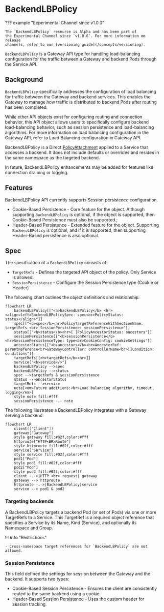 # BackendLBPolicy

??? example "Experimental Channel since v1.0.0"

    The `BackendLBPolicy` resource is Alpha and has been part of
    the Experimental Channel since `v1.0.0`. For more information on release
    channels, refer to our [versioning guide](/concepts/versioning).

`BackendLBPolicy` is a Gateway API type for handling load-balancing configuration
for the traffic between a Gateway and backend Pods through the Service API.

## Background

`BackendLBPolicy` specifically addresses the configuration of load balancing for traffic between the Gateway and backend services. This enables the Gateway to manage how traffic is distributed to backend Pods after routing has been completed.

While other API objects exist for configuring routing and connection behavior, this API object allows users to specifically configure backend load-balancing behavior, such as session persistence and load-balancing algorithms. 
For more information on load balancing configuration in the Gateway API, refer to Load Balancing configuration in Gateway API.

BackendLBPolicy is a Direct [PolicyAttachment](https://gateway-api.sigs.k8s.io/reference/policy-attachment/)
applied to a Service that accesses a backend. It does not include defaults or overrides and resides in the same namespace as the targeted backend.

In future, BackendLBPolicy enhancements may be added for features like connection draining or logging.

## Features

BackendLBPolicy API currently supports Session persistence configuration.

- Cookie-Based Persistence - Core feature for the object. Although supporting `BackendLBPolicy` is optional, if the object is supported, then Cookie-Based Persistence must also be supported.;
- Header-Based Persistence - Extended feature for the object. Supporting `BackendLBPolicy` is optional, and if it is supported, then supporting Header-Based persistence is also optional.

## Spec

The specification of a `BackendLBPolicy` consists of:

- `TargetRefs` - Defines the targeted API object of the policy.  Only Service is allowed.
- `SessionPersistence` - Configure the Session Persistence type (Cookie or Header)

The following chart outlines the object definitions and relationship:
```mermaid
flowchart LR
    backendLBPolicy[["<b>backendLBPolicy</b> <hr><align=left>BackendLBPolicySpec: spec<br>PolicyStatus: status</align>"]]
    spec[["<b>spec</b><hr>PolicyTargetReferenceWithSectionName: targetRefs <br> SessionPersistence: sessionPersistence"]]
    status[["<b>status</b><hr>[ ]PolicyAncestorStatus: ancestors"]]
    sessionPersistence[["<b>sessionPersistence</b><hr>SessionPersistenceType: type<br>CookieConfig: cookieSettings"]]
    ancestorStatus[["<b>ancestors</b><hr>AncestorRef: parentReference<br>GatewayController: controllerName<br>[]Condition: conditions"]]
    targetRefs[[<b>targetRefs</b><hr>]]
    service["<b>service</>"]
    backendLBPolicy -->spec
    backendLBPolicy -->status
    spec -->targetRefs & sessionPersistence
    status -->ancestorStatus
    targetRefs -->service
    note[<em>Future additions:<br>Load balancing algorithm, timeout, logging</em>]
    style note fill:#fff
    sessionPersistence -.- note
```

The following illustrates a BackendLBPolicy integrates with a Gateway serving a backend:
```mermaid
flowchart LR
    client(["Client"])
    gateway["Gateway"]
    style gateway fill:#02f,color:#fff
    httproute["HTTP<BR>Route"]
    style httproute fill:#02f,color:#fff
    service["Service"]
    style service fill:#02f,color:#fff
    pod1["Pod"]
    style pod1 fill:#02f,color:#fff
    pod2["Pod"]
    style pod2 fill:#02f,color:#fff
    client -.->|HTTP <br> request| gateway
    gateway --> httproute
    httproute -.->|BackendLBPolicy|service
    service --> pod1 & pod2
```

### Targeting backends

A BackendLBPolicy targets a backend Pod (or set of Pods) via one or more TargetRefs to a Service.  This TargetRef is a
required object reference that specifies a Service by its Name, Kind (Service), and optionally its Namespace and Group.

!!! info "Restrictions"

    - Cross-namespace target references for `BackendLBPolicy` are not allowed.

### Session Persistence

This field defined the settings for session between the Gateway and the backend. It supports two types:

   - Cookie-Based Session Persistence - Ensures the client are consistently routed to the same backend using a cookie.
   - Header-Based Session Persistence - Uses the custom header for session tracking.

